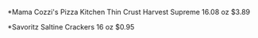 *Mama Cozzi's Pizza Kitchen Thin Crust  Harvest Supreme
	16.08 oz 
	$3.89 
	
*Savoritz Saltine Crackers
	16 oz 
	$0.95 
	
	
